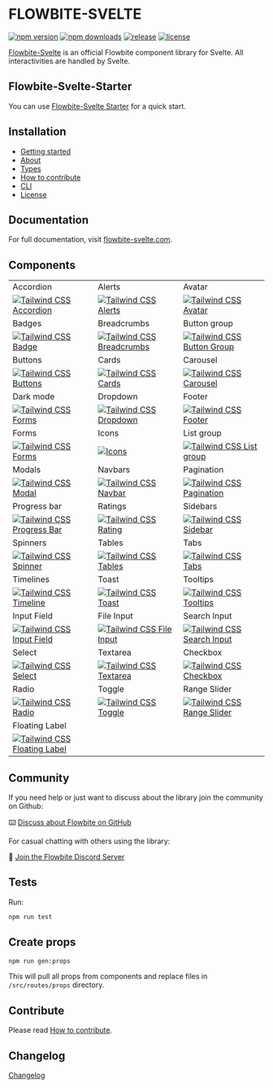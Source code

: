 # FLOWBITE-SVELTE

[![npm version](https://badgen.net/npm/v/flowbite-svelte)](https://www.npmjs.com/package/flowbite-svelte)
[![npm downloads](https://badgen.net/npm/dw/flowbite-svelte)](https://www.npmjs.com/package/flowbite-svelte)
[![release](https://badgen.net/github/release/themesberg/flowbite-svelte)](https://github.com/themesberg/flowbite-svelte/releases)
[![license](https://badgen.net/npm/license/flowbite-svelte)](https://github.com/themesberg/flowbite-svelte/blob/main/LICENSE)

[Flowbite-Svelte](https://flowbite-svelte.com/) is an official Flowbite component library for Svelte. All interactivities are handled by Svelte.

## Flowbite-Svelte-Starter

You can use [Flowbite-Svelte Starter](https://github.com/shinokada/flowbite-svelte-starter) for a quick start.

## Installation

- [Getting started](https://flowbite-svelte.com/pages/getting-started)
- [About](https://flowbite-svelte.com/pages/about)
- [Types](https://flowbite-svelte.com/pages/types)
- [How to contribute](https://flowbite-svelte.com/pages/how-to-contribute)
- [CLI](https://flowbite-svelte.com/pages/cli)
- [License](https://flowbite-svelte.com/pages/license)

## Documentation

For full documentation, visit [flowbite-svelte.com](https://flowbite-svelte.com/).

## Components

<table>
  <tr>
    <td width="33.3333%">Accordion</td>
    <td width="33.3333%">Alerts</td>
     <td width="33.3333%">Avatar</td>
  </tr>
  <tr>
  <td width="33.3333%">
        <a href="https://flowbite-svelte.com/accordions/">
            <img alt="Tailwind CSS Accordion" src="https://flowbite.s3.amazonaws.com/github/accordion.jpg">
        </a>
    </td>
    <td width="33.3333%">
        <a href="https://flowbite-svelte.com/alerts/">
            <img alt="Tailwind CSS Alerts" src="https://flowbite.s3.amazonaws.com/github/alerts.jpg">
        </a>
    </td>
    <td width="33.3333%">
        <a href="https://flowbite-svelte.com/avatar/">
            <img alt="Tailwind CSS Avatar" src="https://flowbite.s3.amazonaws.com/github/avatar.jpg">
        </a>
    </td>
  </tr>
  <tr>
      <td width="33.3333%">Badges</td>
    <td width="33.3333%">Breadcrumbs</td>
    <td width="33.3333%">Button group</td>
    
  </tr>
  <tr>
  <td width="33.3333%">
        <a href="https://flowbite-svelte.com/badges/">
            <img alt="Tailwind CSS Badge" src="https://flowbite.s3.amazonaws.com/github/badge.jpg">
        </a>
    </td>
    <td width="33.3333%">
        <a href="https://flowbite-svelte.com/breadcrumbs/">
            <img alt="Tailwind CSS Breadcrumbs" src="https://flowbite.s3.amazonaws.com/github/breadcrumbs.jpg">
        </a>
    </td>
    <td width="33.3333%">
        <a href="https://flowbite-svelte.com/button-groups/">
            <img alt="Tailwind CSS Button Group" src="https://flowbite.s3.amazonaws.com/github/button-group.jpg">
        </a>
    </td>
  </tr>
  <tr>
  <td width="33.3333%">Buttons</td>
    <td width="33.3333%">Cards</td>
    <td width="33.3333%">Carousel</td>
    
  </tr>
  <tr>
  <td width="33.3333%">
        <a href="https://flowbite-svelte.com/buttons/">
            <img alt="Tailwind CSS Buttons" src="https://flowbite.s3.amazonaws.com/github/buttons.jpg">
        </a>
    </td>
    <td width="33.3333%">
        <a href="https://flowbite-svelte.com/cards/">
            <img alt="Tailwind CSS Cards" src="https://flowbite.s3.amazonaws.com/github/cards.jpg">
        </a>
    </td>
    <td width="33.3333%">
        <a href="https://flowbite-svelte.com/carousels/">
            <img alt="Tailwind CSS Carousel" src="https://flowbite.s3.amazonaws.com/github/carousel.jpg">
        </a>
    </td>
  </tr>
  <tr>
   <td width="33.3333%">Dark mode</td>
  <td width="33.3333%">Dropdown</td>
  <td width="33.3333%">Footer</td>
  </tr>
  <tr>
    <td width="33.3333%">
        <a href="https://flowbite-svelte.com/darkmode/">
            <img alt="Tailwind CSS Forms" src="https://flowbite.s3.amazonaws.com/github/forms.jpg">
        </a>
    </td>
    <td width="33.3333%">
        <a href="https://flowbite-svelte.com/dropdowns/">
            <img alt="Tailwind CSS Dropdown" src="https://flowbite.s3.amazonaws.com/github/dropdown.jpg">
        </a>
    </td>
     <td width="33.3333%">
        <a href="https://flowbite-svelte.com/footer/">
            <img alt="Tailwind CSS Footer" src="https://flowbite.s3.amazonaws.com/github/footer.jpg">
        </a>
    </td>
  </tr>
  <tr>
  <td width="33.3333%">Forms</td>
  <td width="33.3333%">Icons</td>
    <td width="33.3333%">List group</td>
  </tr>
  <tr>
   <td width="33.3333%">
        <a href="https://flowbite-svelte.com/forms/">
            <img alt="Tailwind CSS Forms" src="https://flowbite.s3.amazonaws.com/github/forms.jpg">
        </a>
    </td>
    <td width="33.3333%">
        <a href="https://flowbite-svelte.com/icons/">
            <img alt="Icons" src="https://flowbite.s3.amazonaws.com/github/navbar.jpg">
        </a>
    </td>
     <td width="33.3333%">
        <a href="https://flowbite-svelte.com/list-group/">
            <img alt="Tailwind CSS List group" src="https://flowbite.s3.amazonaws.com/github/list-group.jpg">
        </a>
    </td>
  </tr>
  <tr>
    <td width="33.3333%">Modals</td>
    <td width="33.3333%">Navbars</td>
     <td width="33.3333%">Pagination</td>
  </tr>
  <tr>
   <td width="33.3333%">
        <a href="https://flowbite-svelte.com/modals/">
            <img alt="Tailwind CSS Modal" src="https://flowbite.s3.amazonaws.com/github/modal.jpg">
        </a>
    </td>
     <td width="33.3333%">
        <a href="https://flowbite-svelte.com/navbars/">
            <img alt="Tailwind CSS Navbar" src="https://flowbite.s3.amazonaws.com/github/navbar.jpg">
        </a>
    </td>
    <td width="33.3333%">
        <a href="https://flowbite-svelte.com/paginations/">
            <img alt="Tailwind CSS Pagination" src="https://flowbite.s3.amazonaws.com/github/pagination.jpg">
        </a>
    </td>
  </tr>
  <tr>
  <td width="33.3333%">Progress bar</td>
  <td width="33.3333%">Ratings</td>
  <td width="33.3333%">Sidebars</td>
  </tr>
  <tr>
  <td width="33.3333%">
        <a href="https://flowbite-svelte.com/progressbars/">
            <img alt="Tailwind CSS Progress Bar" src="https://flowbite.s3.amazonaws.com/github/progress.jpg">
        </a>
    </td>
    <td width="33.3333%">
        <a href="https://flowbite-svelte.com/ratings/">
            <img alt="Tailwind CSS Rating" src="https://flowbite.s3.amazonaws.com/github/rating.jpg">
        </a>
    </td>
    <td width="33.3333%">
        <a href="https://flowbite-svelte.com/sidebars/">
            <img alt="Tailwind CSS Sidebar" src="https://flowbite.s3.amazonaws.com/github/sidebar.jpg">
        </a>
    </td>
  </tr>
  <tr>
  <td width="33.3333%">Spinners</td>
  <td width="33.3333%">Tables</td>
    <td width="33.3333%">Tabs</td>
  </tr>
  <tr>
    <td width="33.3333%">
        <a href="https://flowbite-svelte.com/spinners/">
            <img alt="Tailwind CSS Spinner" src="https://flowbite.s3.amazonaws.com/github/spinner.jpg">
        </a>
    </td>
    <td width="33.3333%">
        <a href="https://flowbite-svelte.com/tables/">
            <img alt="Tailwind CSS Tables" src="https://flowbite.s3.amazonaws.com/github/tables.jpg">
        </a>
    </td>
    <td width="33.3333%">
        <a href="https://flowbite-svelte.com/tabs/">
            <img alt="Tailwind CSS Tabs" src="https://flowbite.s3.amazonaws.com/github/tabs.jpg">
        </a>
    </td>
  </tr>
  <tr>
    <td width="33.3333%">Timelines</td>
    <td width="33.3333%">Toast</td>
    <td width="33.3333%">Tooltips</td>
  </tr>
  <tr>
    <td width="33.3333%">
        <a href="https://flowbite-svelte.com/timelines/">
            <img alt="Tailwind CSS Timeline" src="https://flowbite.s3.amazonaws.com/github/timeline.jpg">
        </a>
    </td>
    <td width="33.3333%">
        <a href="https://flowbite-svelte.com/toasts/">
            <img alt="Tailwind CSS Toast" src="https://flowbite.s3.amazonaws.com/github/toast.jpg">
        </a>
    </td>
       <td width="33.3333%">
        <a href="https://flowbite-svelte.com/tooltips/">
            <img alt="Tailwind CSS Tooltips" src="https://flowbite.s3.amazonaws.com/github/tooltips.jpg">
        </a>
    </td>
  </tr>
  <tr>
    <td width="33.3333%">Input Field</td>
    <td width="33.3333%">File Input</td>
    <td width="33.3333%">Search Input</td>
  </tr>
  <tr>
    <td width="33.3333%">
        <a href="https://flowbite-svelte.com/forms/input/">
            <img alt="Tailwind CSS Input Field" src="https://flowbite.s3.amazonaws.com/github/input-field.jpg">
        </a>
    </td>
    <td width="33.3333%">
        <a href="https://flowbite-svelte.com/forms/file-input/">
            <img alt="Tailwind CSS File Input" src="https://flowbite.s3.amazonaws.com/github/file-input.jpg">
        </a>
    </td>
    <td width="33.3333%">
        <a href="https://flowbite-svelte.com/forms/search/">
            <img alt="Tailwind CSS Search Input" src="https://flowbite.s3.amazonaws.com/github/search-input.jpg">
        </a>
    </td>
  </tr>
  <tr>
    <td width="33.3333%">Select</td>
    <td width="33.3333%">Textarea</td>
    <td width="33.3333%">Checkbox</td>
  </tr>
  <tr>
    <td width="33.3333%">
        <a href="https://flowbite-svelte.com/forms/select/">
            <img alt="Tailwind CSS Select" src="https://flowbite.s3.amazonaws.com/github/select.jpg">
        </a>
    </td>
    <td width="33.3333%">
        <a href="https://flowbite-svelte.com/forms/textarea/">
            <img alt="Tailwind CSS Textarea" src="https://flowbite.s3.amazonaws.com/github/textarea.jpg">
        </a>
    </td>
    <td width="33.3333%">
        <a href="https://flowbite-svelte.com/forms/checkbox/">
            <img alt="Tailwind CSS Checkbox" src="https://flowbite.s3.amazonaws.com/github/checkbox.jpg">
        </a>
    </td>
  </tr>
  <tr>
    <td width="33.3333%">Radio</td>
    <td width="33.3333%">Toggle</td>
    <td width="33.3333%">Range Slider</td>
  </tr>
  <tr>
    <td width="33.3333%">
        <a href="https://flowbite-svelte.com/forms/radio/">
            <img alt="Tailwind CSS Radio" src="https://flowbite.s3.amazonaws.com/github/radio.jpg">
        </a>
    </td>
    <td width="33.3333%">
        <a href="https://flowbite-svelte.com/forms/toggle/">
            <img alt="Tailwind CSS Toggle" src="https://flowbite.s3.amazonaws.com/github/toggle.jpg">
        </a>
    </td>
    <td width="33.3333%">
        <a href="https://flowbite-svelte.com/forms/range/">
            <img alt="Tailwind CSS Range Slider" src="https://flowbite.s3.amazonaws.com/github/range-slider.jpg">
        </a>
    </td>
  </tr>
  <tr>
    <td width="33.3333%">Floating Label</td>
  </tr>
  <tr>
    <td width="33.3333%">
        <a href="https://flowbite-svelte.com/forms/floating-label/">
            <img alt="Tailwind CSS Floating Label" src="https://flowbite.s3.amazonaws.com/github/floating-label.jpg">
        </a>
    </td>
  </tr>
</table>

## Community

If you need help or just want to discuss about the library join the community on Github:

⌨️ [Discuss about Flowbite on GitHub](https://github.com/themesberg/flowbite/discussions)

For casual chatting with others using the library:

💬 [Join the Flowbite Discord Server](https://discord.gg/4eeurUVvTy)

## Tests

Run:

```sh
npm run test
```

## Create props

```sh
npm run gen:props
```

This will pull all props from components and replace files in `/src/routes/props` directory.

## Contribute

Please read [How to contribute](https://github.com/themesberg/flowbite-svelte/blob/main/CONTRIBUTING.md).

## Changelog

[Changelog](https://github.com/themesberg/flowbite-svelte/blob/main/CHANGELOG.md)